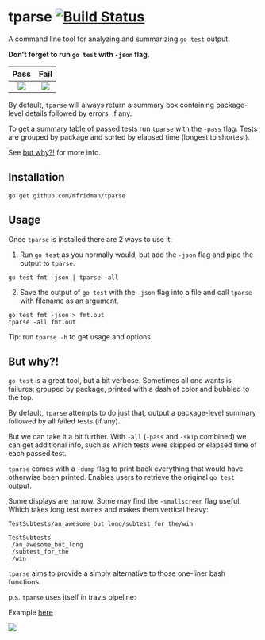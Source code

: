 # tparse  [![Build Status](https://travis-ci.com/mfridman/tparse.svg?branch=master)](https://travis-ci.com/mfridman/tparse)

A command line tool for analyzing and summarizing `go test` output.

**Don't forget to run `go test` with `-json` flag.**

Pass            |  Fail
:-------------------------:|:-------------------------:
<img src="https://www.dropbox.com/s/tx7hod8lf646qgw/pass.png?raw=1" />  |  <img src="https://www.dropbox.com/s/d5bzagnjewcf338/fail.png?raw=1" />

By default, `tparse` will always return a summary box containing package-level details followed by errors, if any.

To get a summary table of passed tests run `tparse` with the `-pass` flag. Tests are grouped by package and sorted by elapsed time (longest to shortest).

See [but why?!](#but-why) for more info.

## Installation

    go get github.com/mfridman/tparse

## Usage

Once `tparse` is installed there are 2 ways to use it:

1. Run `go test` as you normally would, but add the `-json` flag and pipe the output to `tparse`.

```
go test fmt -json | tparse -all
```

2. Save the output of `go test` with the `-json` flag into a file and call `tparse` with filename as an argument.

```
go test fmt -json > fmt.out
tparse -all fmt.out
```

Tip: run `tparse -h` to get usage and options.

## But why?!

`go test` is a great tool, but a bit verbose. Sometimes all one wants is failures; grouped by package, printed with a dash of color and bubbled to the top.

By default, `tparse` attempts to do just that, output a package-level summary followed by all failed tests (if any).

But we can take it a bit further. With `-all` (`-pass` and `-skip` combined) we can get additional info, such as which tests were skipped or elapsed time of each passed test.

`tparse` comes with a `-dump` flag to print back everything that would have otherwise been printed. Enables users to retrieve the original `go test` output.

Some displays are narrow. Some may find the `-smallscreen` flag useful. Which takes long test names and makes them vertical heavy:

```
TestSubtests/an_awesome_but_long/subtest_for_the/win

TestSubtests
 /an_awesome_but_long
 /subtest_for_the
 /win
 ```

`tparse` aims to provide a simply alternative to those one-liner bash functions.

p.s. `tparse` uses itself in travis pipeline:

Example [here](https://travis-ci.com/mfridman/tparse/jobs/154695634)

<img src="https://www.dropbox.com/s/4tq8m8dhjphn7b7/travis-ci.png?raw=1" />